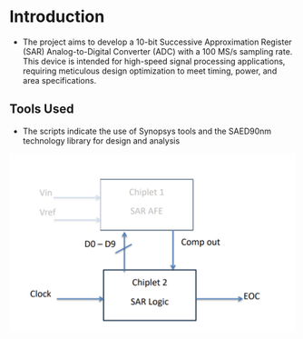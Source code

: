 # Introduction
* The project aims to develop a 10-bit Successive 
Approximation Register (SAR) Analog-to-Digital Converter (ADC) with a 
100 MS/s sampling rate. This device is intended for high-speed signal 
processing applications, requiring meticulous design optimization to 
meet timing, power, and area specifications.
## Tools Used
* The scripts indicate the use of Synopsys tools and the 
SAED90nm technology library for design and analysis


![SAR CHIPLET ](sar.png)
